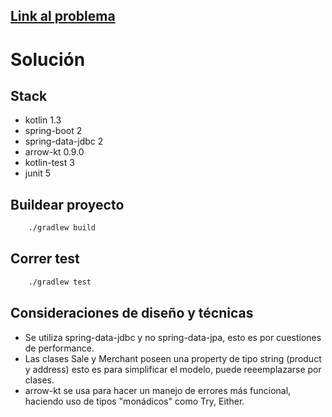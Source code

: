 ## [Link al problema](https://github.com/TiendaNube/java-integration-engineer-test0)


# Solución

## Stack
 * kotlin 1.3
 * spring-boot 2
 * spring-data-jdbc 2
 * arrow-kt 0.9.0
 * kotlin-test 3
 * junit 5

## Buildear proyecto
```bash
	./gradlew build
```
## Correr test
```bash
	./gradlew test
```

## Consideraciones de diseño y técnicas

* Se utiliza spring-data-jdbc y no spring-data-jpa, esto es por cuestiones de performance.
* Las clases Sale y Merchant poseen una property de tipo string (product y address) esto es para simplificar el modelo, puede reeemplazarse por clases.
* arrow-kt se usa para hacer un manejo de errores más funcional, haciendo uso de tipos "monádicos" como Try, Either.